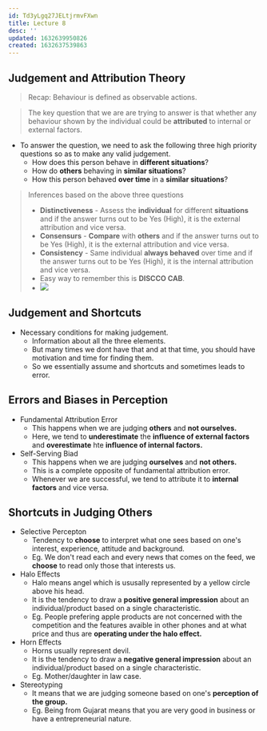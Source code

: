 ```yaml
---
id: Td3yLgq27JELtjrmvFXwn
title: Lecture 8
desc: ''
updated: 1632639950826
created: 1632637539863
---
```



## Judgement and Attribution Theory

> Recap: Behaviour is defined as observable actions.

> The key question that we are are trying to answer is that whether any behaviour shown by the individual could be **attributed** to internal or external factors.

- To answer the question, we need to ask the following three high priority questions so as to make any valid judgement.
  - How does this person behave in **different situations**?
  - How do **others** behaving in **similar situations**?
  - How this person behaved **over time** in a **similar situations**?

> Inferences based on the above three questions
>
> - **Distinctiveness** - Assess the **individual** for different **situations** and if the answer turns out to be Yes (High), it is the external attribution and vice versa.
> - **Consensurs** - **Compare** with **others** and if the answer turns out to be Yes (High), it is the external attribution and vice versa.
> - **Consistency** - Same individual **always behaved** over time and if the answer turns out to be Yes (High), it is the internal attribution and vice versa.
> - Easy way to remember this is **DISCCO CAB**.
> - ![](/assets/images/2021-09-26-12-18-40.png)

## Judgement and Shortcuts

- Necessary conditions for making judgement.
  - Information about all the three elements.
  - But many times we dont have that and at that time, you should have motivation and time for finding them.
  - So we essentially assume and shortcuts and sometimes leads to error.

## Errors and Biases in Perception

- Fundamental Attribution Error
  - This happens when we are judging **others** and **not ourselves.**
  - Here, we tend to **underestimate** the **influence of external factors** and **overestimate** hte **influence of internal factors.**
- Self-Serving Biad
  - This happens when we are judging **ourselves** and **not others.**
  - This is a complete opposite of fundamental attribution error.
  - Whenever we are successful, we tend to attribute it to **internal factors** and vice versa.

## Shortcuts in Judging Others

- Selective Percepton
  - Tendency to **choose** to interpret what one sees based on one's interest, experience, attitude and background.
  - Eg. We don't read each and every news that comes on the feed, we **choose** to read only those that interests us.
- Halo Effects
  - Halo means angel which is ususally represented by a yellow circle above his head.
  - It is the tendency to draw a **positive general impression** about an individual/product based on a single characteristic.
  - Eg. People prefering apple products are not concerned with the competition and the features avaible in other phones and at what price and thus are **operating under the halo effect.**
- Horn Effects
  - Horns usually represent devil.
  - It is the tendency to draw a **negative general impression** about an individual/product based on a single characteristic.
  - Eg. Mother/daughter in law case.
- Stereotyping
  - It means that we are judging someone based on one's **perception of the group.**
  - Eg. Being from Gujarat means that you are very good in business or have a entrepreneurial nature.


